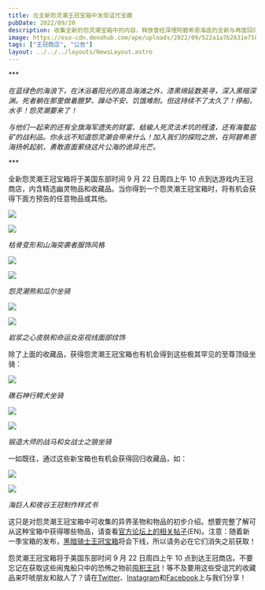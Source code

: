 ```yaml
---
title: 在全新怨灵潮王冠宝箱中发现诅咒宝藏
pubDate: 2022/09/20
description: 收集全新的怨灵潮宝箱中的内容，释放曾经深埋阿碧希恩海底的全新与再度回归的恐怖之物。
image: https://eso-cdn.denohub.com/ape/uploads/2022/09/522a1a7b2631e75876e28e0daf74a886.jpg
tags: ["王冠商店", "公告"]
layout: ../../../layouts/NewsLayout.astro
---
```


_\*\*\*_

_在蓝绿色的海浪下，在沐浴着阳光的高岛海滩之外，漆黑绵延数英寻，深入黑暗深渊。死者躺在那里做着臆梦、躁动不安、饥饿难耐。但这持续不了太久了！停船，水手！怨灵潮要来了！_

_与他们一起来的还有全旗海军遗失的财富、蛞蝓人死灵法术坑的残渣，还有海螯盐矿的战利品。你永远不知道怨灵潮会带来什么！加入我们的探险之旅，在阿碧希恩海扬帆起航，勇敢直面萦绕这片公海的诡异光芒。_

_\*\*\*_

全新怨灵潮王冠宝箱将于美国东部时间 9 月 22 日周四上午 10
点到达游戏内王冠商店，内含精选幽灵物品和收藏品。当你得到一个怨灵潮王冠宝箱时，将有机会获得下面方预告的任意物品或其他。

![](https://eso-cdn.denohub.com/ape/uploads/2022/09/e4255dfa8138b30e5de04dd4d140e25e.jpg)

![](https://eso-cdn.denohub.com/ape/uploads/2022/09/cac228a3967bb5d2d8f7c73e5cecac2e.jpg)

_枯骨变形和山海突袭者服饰风格_

![](https://eso-cdn.denohub.com/ape/uploads/2022/09/c5e76c8c3ec74e5c10a4e320a4294af9.jpg)

![](https://eso-cdn.denohub.com/ape/uploads/2022/09/30bc165a081cf3983ca57b3dd2fc2e3d.jpg)

_怨灵潮熊和瓜尔坐骑_

![](https://eso-cdn.denohub.com/ape/uploads/2022/09/7fcf61fb87d326eb67a9f705fef17899.jpg)

![](https://eso-cdn.denohub.com/ape/uploads/2022/09/d82e329452924e283ca8421289ac3b1c.jpg)

_岩浆之心皮肤和命运女巫视线面部纹饰_

除了上面的收藏品，获得怨灵潮王冠宝箱也有机会得到这些极其罕见的至尊顶级坐骑：

![](https://eso-cdn.denohub.com/ape/uploads/2022/09/b76e23814c5e45a1c96e7df00d2e8c1d.jpg)

_礁石神行鳄犬坐骑_

![](https://eso-cdn.denohub.com/ape/uploads/2022/09/2ee248c66b7cc62d452c8e47a7d1b587.jpg)

![](https://eso-cdn.denohub.com/ape/uploads/2022/09/c860ded170c494d1ab6593bd19152d09.jpg)

_锻造大师的战马和女战士之狼坐骑_

一如既往，通过这些新宝箱也有机会获得回归收藏品，如：

![](https://eso-cdn.denohub.com/ape/uploads/2022/09/1db2a1ce21c9aade50c2c9015a93563c.jpg)

![](https://eso-cdn.denohub.com/ape/uploads/2022/09/3c9e58d32645f74355df1873283376a1.jpg)

_海巨人和夜谷王冠制作样式书_

这只是对怨灵潮王冠宝箱中可收集的异界圣物和物品的初步介绍。想要完整了解可从这种宝箱中获得哪些物品，请查看[官方论坛上的相关帖子](https://forums.elderscrollsonline.com/en/discussion/617639/official-discussion-thread-for-new-wraithtide-crown-crates#latest)(EN)。注意：随着新一季宝箱的发布，[黑暗骑士王冠宝箱](/news/post/62329)将会下线，所以请务必在它们消失之前获取！

怨灵潮王冠宝箱将于美国东部时间 9 月 22 日周四上午 10
点到达王冠商店。不要忘记在获取这些闹鬼船只中的恐怖之物前[囤积王冠](https://www.elderscrollsonline.com/CN/crowns)！等不及要用这些受诅咒的收藏品来吓唬朋友和敌人了？请在[Twitter](https://twitter.com/TESOnline)、[Instagram](https://www.instagram.com/elderscrollsonline/)和[Facebook](https://www.facebook.com/elderscrollsonline)上与我们分享！
